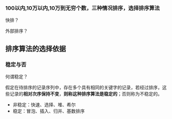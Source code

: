 ### 100以内,10万以内,10万到无穷个数，三种情况排序，选择排序算法
快排？

外部排序？

## 排序算法的选择依据





### 稳定与否

何谓稳定？

假定在待排序的记录序列中，存在多个具有相同的关键字的记录，若经过排序，这些记录的**相对次序保持不变**，**则称这种排序算法是稳定的**；否则称为不稳定的。



- 非稳定：快速、选择、堆、希尔
- 稳定：冒泡、插入、归并、基数排序



